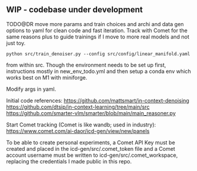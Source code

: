 ## WIP - codebase under development

 TODO@DR  move more params and train choices and archi and data gen options to yaml for clean code and fast iteration. 
 Track with Comet for the same reasons plus to guide trainings if I move to more real models and not just toy. 

```
python src/train_denoiser.py --config src/config/linear_manifold.yaml
```
from within src. Though the environment needs to be set up first, instructions mostly in new_env_todo.yml and then
setup a conda env which works best on M1 with miniforge.

Modify args in yaml.


Initial code references:
https://github.com/mattsmart/in-context-denoising
https://github.com/dtsip/in-context-learning/tree/main/src
https://github.com/smarter-vlm/smarter/blob/main/main_reasoner.py

Start Comet tracking (Comet is like wandb; used in industry):
https://www.comet.com/ai-daor/icd-gen/view/new/panels

To be able to create personal experiments, a Comet API Key must be created and placed in the icd-gen/src/.comet_token file and a Comet account username must be written to icd-gen/src/.comet_workspace, replacing the credentials I made public in this repo.